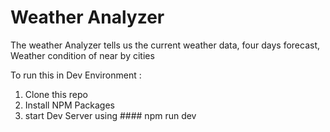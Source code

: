 # Weather Analyzer
The weather Analyzer tells us the current weather data, four days forecast, Weather condition of near by cities

To run this in Dev Environment :
1. Clone this repo
2. Install NPM Packages
3. start Dev Server using #### npm run dev
